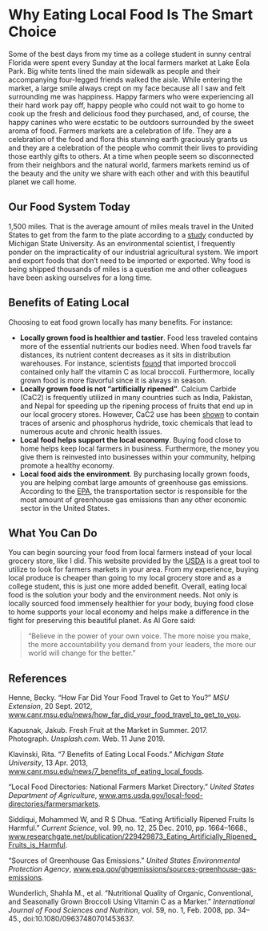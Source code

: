# Why Eating Local Food Is The Smart Choice 

Some of the best days from my time as a college student in sunny central Florida were spent every Sunday at the local farmers market at Lake Eola Park. Big white tents lined the main sidewalk as people and their accompanying four-legged friends walked the aisle. While entering the market, a large smile always crept on my face because all I saw and felt surrounding me was happiness. Happy farmers who were experiencing all their hard work pay off, happy people who could not wait to go home to cook up the fresh and delicious food they purchased, and, of course, the happy canines who were ecstatic to be outdoors surrounded by the sweet aroma of food. Farmers markets are a celebration of life. They are a celebration of the food and flora this stunning earth graciously grants us and they are a celebration of the people who commit their lives to providing those earthly gifts to others. At a time when people seem so disconnected from their neighbors and the natural world, farmers markets remind us of the beauty and the unity we share with each other and with this beautiful planet we call home. 

## Our Food System Today

1,500 miles. That is the average amount of miles meals travel in the United States to get from the farm to the plate according to a [study](https://www.canr.msu.edu/news/how_far_did_your_food_travel_to_get_to_you) conducted by Michigan State University. As an environmental scientist, I frequently ponder on the impracticality of our industrial agricultural system. We import and export foods that don’t need to be imported or exported. Why food is being shipped thousands of miles is a question me and other colleagues have been asking ourselves for a long time. 

## Benefits of Eating Local 

Choosing to eat food grown locally has many benefits. For instance: 
* **Locally grown food is healthier and tastier**. Food less traveled contains more of the essential nutrients our bodies need. When food travels far distances, its nutrient content decreases as it sits in distribution warehouses. For instance, scientists [found](https://www.ncbi.nlm.nih.gov/pubmed/17852499) that imported broccoli contained only half the vitamin C as local broccoli. Furthermore, locally grown food is more flavorful since it is always in season. 
* **Locally grown food is not “artificially ripened”**. Calcium Carbide (CaC2) is frequently utilized in many countries such as India, Pakistan, and Nepal for speeding up the ripening process of fruits that end up in our local grocery stores. However, CaC2 use has been [shown](https://www.researchgate.net/publication/229429873_Eating_Artificially_Ripened_Fruits_is_Harmful) to contain traces of arsenic and phosphorus hydride, toxic chemicals that lead to numerous acute and chronic health issues.    
* **Local food helps support the local economy**. Buying food close to home helps keep local farmers in business. Furthermore, the money you give them is reinvested into businesses within your community, helping promote a healthy economy. 
* **Local food aids the environment**. By purchasing locally grown foods, you are helping combat large amounts of greenhouse gas emissions. According to the [EPA](https://www.epa.gov/ghgemissions/sources-greenhouse-gas-emissions), the transportation sector is responsible for the most amount of greenhouse gas emissions than any other economic sector in the United States. 

 ## What You Can Do 
 
You can begin sourcing your food from local farmers instead of your local grocery store, like I did. This website provided by the [USDA](https://www.ams.usda.gov/local-food-directories/farmersmarkets) is a great tool to utilize to look for farmers markets in your area. From my experience, buying local produce is cheaper than going to my local grocery store and as a college student, this is just one more added benefit. Overall, eating local food is the solution your body and the environment needs. Not only is locally sourced food immensely healthier for your body, buying food close to home supports your local economy and helps make a difference in the fight for preserving this beautiful planet. As Al Gore said: 

>“Believe in the power of your own voice. The more noise you make, the more accountability you demand from your leaders, the more our world will change for the better.”   
## References 

Henne, Becky. “How Far Did Your Food Travel to Get to You?” _MSU Extension_, 20 Sept. 2012, www.canr.msu.edu/news/how_far_did_your_food_travel_to_get_to_you.

Kapusnak, Jakub. Fresh Fruit at the Market in Summer. 2017. Photograph. _Unsplash.com_. Web. 11 June 2019. 

Klavinski, Rita. “7 Benefits of Eating Local Foods.” _Michigan State University_, 13 Apr. 2013, www.canr.msu.edu/news/7_benefits_of_eating_local_foods.

“Local Food Directories: National Farmers Market Directory.” _United States Department of Agriculture_, www.ams.usda.gov/local-food-directories/farmersmarkets.

Siddiqui, Mohammed W, and R S Dhua. “Eating Artificially Ripened Fruits Is Harmful.” _Current Science_, vol. 99, no. 12, 25 Dec. 2010, pp. 1664–1668., www.researchgate.net/publication/229429873_Eating_Artificially_Ripened_Fruits_is_Harmful.

“Sources of Greenhouse Gas Emissions.” _United States Environmental Protection Agency_, www.epa.gov/ghgemissions/sources-greenhouse-gas-emissions.

Wunderlich, Shahla M., et al. “Nutritional Quality of Organic, Conventional, and Seasonally Grown Broccoli Using Vitamin C as a Marker.” _International Journal of Food Sciences and Nutrition_, vol. 59, no. 1, Feb. 2008, pp. 34–45., doi:10.1080/09637480701453637.



  

